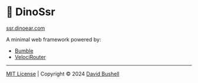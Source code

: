 # 🦕 DinoSsr

[ssr.dinoear.com](https://ssr.dinoear.com)

A minimal web framework powered by:

* [Bumble](https://github.com/dbushell/bumble)
* [VelociRouter](https://github.com/dbushell/velocirouter)

* * *

[MIT License](/LICENSE) | Copyright © 2024 [David Bushell](https://dbushell.com)
